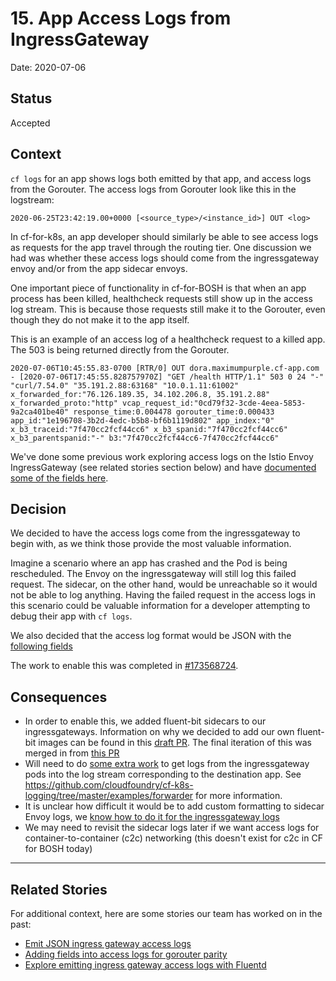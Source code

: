 # 15. App Access Logs from IngressGateway

Date: 2020-07-06

## Status

Accepted

## Context

`cf logs` for an app shows logs both emitted by that app, and access logs from
the Gorouter. The access logs from Gorouter look like this in the logstream:

```
2020-06-25T23:42:19.00+0000 [<source_type>/<instance_id>] OUT <log>
```

In cf-for-k8s, an app developer should similarly be able to see access logs as
requests for the app travel through the routing tier. One discussion we had was
whether these access logs should come from the ingressgateway envoy and/or from the
app sidecar envoys.


One important piece of functionality in cf-for-BOSH is that when an app process has been killed, healthcheck requests still
show up in the access log stream. This is because those requests still make it
to the Gorouter, even though they do not make it to the app itself.

This is an example of an access log of a healthcheck request to a killed app.
The 503 is being returned directly from the Gorouter.
```
2020-07-06T10:45:55.83-0700 [RTR/0] OUT dora.maximumpurple.cf-app.com - [2020-07-06T17:45:55.828757970Z] "GET /health HTTP/1.1" 503 0 24 "-" "curl/7.54.0" "35.191.2.88:63168" "10.0.1.11:61002" x_forwarded_for:"76.126.189.35, 34.102.206.8, 35.191.2.88" x_forwarded_proto:"http" vcap_request_id:"0cd79f32-3cde-4eea-5853-9a2ca401be40" response_time:0.004478 gorouter_time:0.000433 app_id:"1e196708-3b2d-4edc-b5b8-bf6b1119d802" app_index:"0" x_b3_traceid:"7f470cc2fcf44cc6" x_b3_spanid:"7f470cc2fcf44cc6" x_b3_parentspanid:"-" b3:"7f470cc2fcf44cc6-7f470cc2fcf44cc6"
```

We've done some previous work exploring access logs on the Istio Envoy
IngressGateway (see related stories section below) and have [documented some of
the fields
here](https://github.com/cloudfoundry/cf-k8s-networking/blob/37dabf7907ffa7b284980cfcb6813ebcd449736c/doc/access-logs.md).

## Decision

We decided to have the access logs come from the ingressgateway to begin with,
as we think those provide the most valuable information.

Imagine a scenario where an app has crashed and the Pod is being rescheduled.
The Envoy on the ingressgateway will still log this failed request. The sidecar,
on the other hand, would be unreachable so it would not be able to log anything.
Having the failed request in the access logs in this scenario could be valuable
information for a developer attempting to debug their app with `cf logs`.

We also decided that the access log format would be JSON with the [following
fields](https://docs.google.com/spreadsheets/d/1CuvoUEkiizVKvSZ2IaLya40sgMbm5at78CqxB8uUe80/edit#gid=0)

The work to enable this was completed in [#173568724](https://www.pivotaltracker.com/story/show/173568724).

## Consequences

- In order to enable this, we added fluent-bit sidecars to our ingressgateways.
  Information on why we decided to add our own fluent-bit images can be found in
  this [draft PR](https://github.com/cloudfoundry/cf-k8s-networking/pull/57).
  The final iteration of this was merged in from [this
  PR](https://github.com/cloudfoundry/cf-k8s-networking/pull/63)
- Will need to do [some extra work](https://www.pivotaltracker.com/story/show/172732552)
to get logs from the ingressgateway pods into the log stream corresponding to the destination app.
See https://github.com/cloudfoundry/cf-k8s-logging/tree/master/examples/forwarder for more information.
- It is unclear how difficult it would be to add custom formatting to sidecar Envoy logs,
we [know how to do it for the ingressgateway logs](https://www.pivotaltracker.com/story/show/169739120)
- We may need to revisit the sidecar logs later if we want access logs for container-to-container (c2c)
networking (this doesn't exist for c2c in CF for BOSH today)

---

## Related Stories
For additional context, here are some stories our team has worked on in the
past:

- [Emit JSON ingress gateway access logs](https://www.pivotaltracker.com/story/show/169739120)
- [Adding fields into access logs for gorouter parity](https://www.pivotaltracker.com/story/show/169737156)
- [Explore emitting ingress gateway access logs with Fluentd](https://www.pivotaltracker.com/story/show/170119094)
